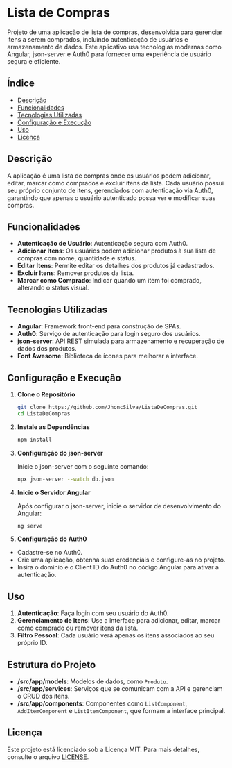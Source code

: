 # Lista de Compras

Projeto de uma aplicação de lista de compras, desenvolvida para gerenciar itens a serem comprados, incluindo autenticação de usuários e armazenamento de dados. Este aplicativo usa tecnologias modernas como Angular, json-server e Auth0 para fornecer uma experiência de usuário segura e eficiente.

## Índice

- [Descrição](#descrição)
- [Funcionalidades](#funcionalidades)
- [Tecnologias Utilizadas](#tecnologias-utilizadas)
- [Configuração e Execução](#configuração-e-execução)
- [Uso](#uso)
- [Licença](#licença)

## Descrição

A aplicação é uma lista de compras onde os usuários podem adicionar, editar, marcar como comprados e excluir itens da lista. Cada usuário possui seu próprio conjunto de itens, gerenciados com autenticação via Auth0, garantindo que apenas o usuário autenticado possa ver e modificar suas compras.

## Funcionalidades

- **Autenticação de Usuário**: Autenticação segura com Auth0.
- **Adicionar Itens**: Os usuários podem adicionar produtos à sua lista de compras com nome, quantidade e status.
- **Editar Itens**: Permite editar os detalhes dos produtos já cadastrados.
- **Excluir Itens**: Remover produtos da lista.
- **Marcar como Comprado**: Indicar quando um item foi comprado, alterando o status visual.

## Tecnologias Utilizadas

- **Angular**: Framework front-end para construção de SPAs.
- **Auth0**: Serviço de autenticação para login seguro dos usuários.
- **json-server**: API REST simulada para armazenamento e recuperação de dados dos produtos.
- **Font Awesome**: Biblioteca de ícones para melhorar a interface.

## Configuração e Execução

1. **Clone o Repositório**

   ```bash
   git clone https://github.com/JhoncSilva/ListaDeCompras.git
   cd ListaDeCompras

2. **Instale as Dependências**
   ```bash
   npm install

3. **Configuração do json-server**
   
   Inicie o json-server com o seguinte comando:
   ```bash
   npx json-server --watch db.json

4. **Inicie o Servidor Angular**
   
   Após configurar o json-server, inicie o servidor de desenvolvimento do Angular:
   ```bash
   ng serve

5. **Configuração do Auth0**
- Cadastre-se no Auth0.
- Crie uma aplicação, obtenha suas credenciais e configure-as no projeto.
- Insira o domínio e o Client ID do Auth0 no código Angular para ativar a autenticação.

## Uso

1. **Autenticação**: Faça login com seu usuário do Auth0.
2. **Gerenciamento de Itens**: Use a interface para adicionar, editar, marcar como comprado ou remover itens da lista.
3. **Filtro Pessoal**: Cada usuário verá apenas os itens associados ao seu próprio ID.

## Estrutura do Projeto

- **/src/app/models**: Modelos de dados, como `Produto`.
- **/src/app/services**: Serviços que se comunicam com a API e gerenciam o CRUD dos itens.
- **/src/app/components**: Componentes como `ListComponent`, `AddItemComponent` e `ListItemComponent`, que formam a interface principal.

## Licença

Este projeto está licenciado sob a Licença MIT. Para mais detalhes, consulte o arquivo [LICENSE](LICENSE).
